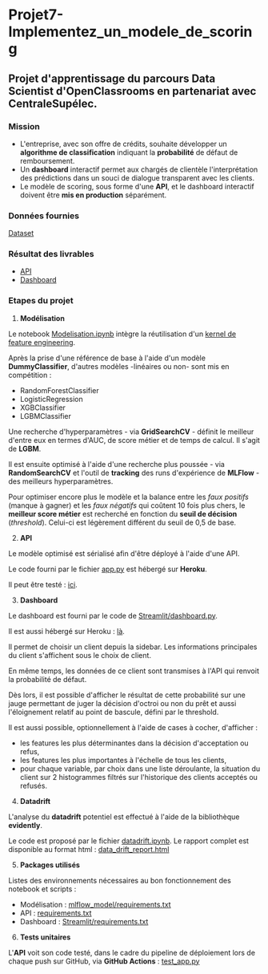 # Projet7-Implementez_un_modele_de_scoring
## Projet d'apprentissage du parcours Data Scientist d'OpenClassrooms en partenariat avec CentraleSupélec.
### Mission
* L'entreprise, avec son offre de crédits, souhaite développer un **algorithme de classification** indiquant la **probabilité** de défaut de remboursement.
* Un **dashboard** interactif permet aux chargés de clientèle l'interprétation des prédictions dans un souci de dialogue transparent avec les clients.
* Le modèle de scoring, sous forme d'une **API**, et le dashboard interactif doivent être **mis en production** séparément.
### Données fournies
[Dataset](https://www.kaggle.com/c/home-credit-default-risk/data)
### Résultat des livrables
* [API](https://scoring-client-6cc83c15008a.herokuapp.com/docs)
* [Dashboard](https://projet7-streamlit-0378b54f553f.herokuapp.com/)
### Etapes du projet
1. **Modélisation**

Le notebook [Modelisation.ipynb](https://github.com/Bruce2Cluny191/Projet7-Implementez_un_modele_de_scoring/blob/main/Modelisation.ipynb) intègre la réutilisation d'un [kernel de feature engineering](https://www.kaggle.com/code/jsaguiar/lightgbm-with-simple-features/script).

Après la prise d'une référence de base à l'aide d'un modèle **DummyClassifier**, d'autres modèles -linéaires ou non- sont mis en compétition :
* RandomForestClassifier
* LogisticRegression
* XGBClassifier
* LGBMClassifier

Une recherche d'hyperparamètres - via **GridSearchCV** - définit le meilleur d'entre eux en termes d'AUC, de score métier et de temps de calcul. Il s'agit de **LGBM**.

Il est ensuite optimisé à l'aide d'une recherche plus poussée - via **RandomSearchCV** et l'outil de **tracking** des runs d'expérience de **MLFlow** - des meilleurs hyperparamètres.

Pour optimiser encore plus le modèle et la balance entre les _faux positifs_ (manque à gagner) et les _faux négatifs_ qui coûtent 10 fois plus chers, le **meilleur score métier** est recherché en fonction du **seuil de décision** (_threshold_). Celui-ci est légèrement différent du seuil de 0,5 de base.

2. **API**

Le modèle optimisé est sérialisé afin d'être déployé à l'aide d'une API.

Le code fourni par le fichier [app.py](https://github.com/Bruce2Cluny191/Projet7-Implementez_un_modele_de_scoring/blob/main/app.py) est hébergé sur **Heroku**.

Il peut être testé : [ici](https://scoring-client-6cc83c15008a.herokuapp.com/docs).

3. **Dashboard**

Le dashboard est fourni par le code de [Streamlit/dashboard.py](https://github.com/Bruce2Cluny191/Projet7-Implementez_un_modele_de_scoring/blob/main/Streamlit/dashboard.py).

Il est aussi hébergé sur Heroku : [là](https://projet7-streamlit-0378b54f553f.herokuapp.com/).

Il permet de choisir un client depuis la sidebar. Les informations principales du client s'affichent sous le choix de client.

En même temps, les données de ce client sont transmises à l'API qui renvoit la probabilité de défaut.

Dès lors, il est possible d'afficher le résultat de cette probabilité sur une jauge permettant de juger la décision d'octroi ou non du prêt et aussi l'éloignement relatif au point de bascule, défini par le threshold.

Il est aussi possible, optionnellement à l'aide de cases à cocher, d'afficher :
* les features les plus déterminantes dans la décision d'acceptation ou refus,
* les features les plus importantes à l'échelle de tous les clients,
* pour chaque variable, par choix dans une liste déroulante, la situation du client sur 2 histogrammes filtrés sur l'historique des clients acceptés ou refusés.

4. **Datadrift**

L'analyse du **datadrift** potentiel est effectué à l'aide de la bibliothèque **evidently**.

Le code est proposé par le fichier [datadrift.ipynb](https://github.com/Bruce2Cluny191/Projet7-Implementez_un_modele_de_scoring/blob/main/datadrift.ipynb).
Le rapport complet est disponible au format html : [data_drift_report.html](https://github.com/Bruce2Cluny191/Projet7-Implementez_un_modele_de_scoring/blob/main/data_drift_report.html)

5. **Packages utilisés**

Listes des environnements nécessaires au bon fonctionnement des notebook et scripts :
* Modélisation : [mlflow_model/requirements.txt](https://github.com/Bruce2Cluny191/Projet7-Implementez_un_modele_de_scoring/blob/main/mlflow_model/requirements.txt)
* API : [requirements.txt](https://github.com/Bruce2Cluny191/Projet7-Implementez_un_modele_de_scoring/blob/main/requirements.txt)
* Dashboard : [Streamlit/requirements.txt](https://github.com/Bruce2Cluny191/Projet7-Implementez_un_modele_de_scoring/blob/main/Streamlit/requirements.txt)
6. **Tests unitaires**

L'**API** voit son code testé, dans le cadre du pipeline de déploiement lors de chaque push sur GitHub, via **GitHub Actions** : [test_app.py](https://github.com/Bruce2Cluny191/Projet7-Implementez_un_modele_de_scoring/blob/main/test_app.py)
